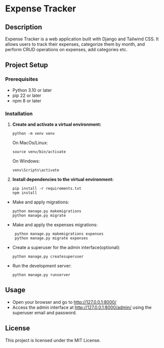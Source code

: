 # Expense Tracker

## Description

Expense Tracker is a web application built with Django and Tailwind CSS. It allows users to track their expenses, categorize them by month, and perform CRUD operations on expenses, add categories etc.

## Project Setup

### Prerequisites

- Python 3.10 or later
- pip 22 or later
- npm 8 or later

### Installation

1. **Create and activate a virtual environment:**

   ```
   python -m venv venv

   ```
   On MacOs/Linux:
   ```
   source venv/bin/activate
   ```
   On Windows:
   ```
   venv\Scripts\activate
   ```
3. **Install dependencies to the virtual environment:**
   ```
   pip install -r requirements.txt
   npm install
   ```
- Make and apply migrations:
   ```
   python manage.py makemigrations
   python manage.py migrate
   ```
- Make and apply the expenses migrations:
  ```
   python manage.py makemigrations expenses
   python manage.py migrate expenses  
  ```
- Create a superuser for the admin interface(optional):
   ```
   python manage.py createsuperuser
   ```
- Run the development server:
   ```
   python manage.py runserver
   ```
## Usage

- Open your browser and go to http://127.0.0.1:8000/
- Access the admin interface at http://127.0.0.1:8000/admin/ using the superuser email and password.

## License
This project is licensed under the MIT License.
